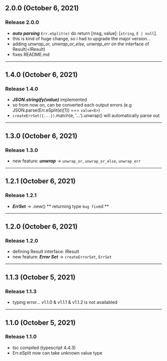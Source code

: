 ## 2.0.0 (October 6, 2021)

### Release 2.0.0

- **_auto parsing_** `Err.eSplit(e)` do return [msg, value]: [`string`, `E | null`].
- this is kind of huge change, so i had to upgrade the major version...
- adding _unwrap_or, unwrap_or_else, unwrap_err_ on the interface of Result(=IResult)
- fixes README.md

---

## 1.4.0 (October 6, 2021)

### Release 1.4.0

- **_JSON.stringify(value<T or E>)_** implemented
- so from now on, can be converted each output errors (e.g JSON.parse(Err.eSplit(e)[1]) === `value<E>`)
- `createErrSet({...})`.match(e, '...').unwrap() will automatically parse out

---

## 1.3.0 (October 6, 2021)

### Release 1.3.0

- new feature: **_unwrap_** -> `unwrap_or`, `unwrap_or_else`, `unwrap_err`

---

## 1.2.1 (October 6, 2021)

### Release 1.2.1

- **_ErrSet_** -> .new() ** returning type `bug fix`ed **

---

## 1.2.0 (October 6, 2021)

### Release 1.2.0

- defining Result interface: IResult
- new feature: **_Error Set_** -> `createErrorSet`, `ErrSet`

---

## 1.1.3 (October 5, 2021)

### Release 1.1.3

- typing error... v1.1.0 & v1.1.1 & v1.1.2 is not availabled

---

## 1.1.0 (October 5, 2021)

### Release 1.1.0

- tsc compiled (typescript 4.4.3)
- Err.eSplit now can take unknown value type
